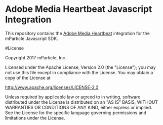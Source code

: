 # Adobe Media Heartbeat Javascript Integration

This repository contains the [Adobe Media Heartbeat](https://docs.adobe.com/content/help/en/media-analytics/using/media-overview.html) integration for the mParticle Javascript SDK.

#License

Copyright 2017 mParticle, Inc.

Licensed under the Apache License, Version 2.0 (the "License");
you may not use this file except in compliance with the License.
You may obtain a copy of the License at

http://www.apache.org/licenses/LICENSE-2.0

Unless required by applicable law or agreed to in writing, software
distributed under the License is distributed on an "AS IS" BASIS,
WITHOUT WARRANTIES OR CONDITIONS OF ANY KIND, either express or implied.
See the License for the specific language governing permissions and
limitations under the License.
